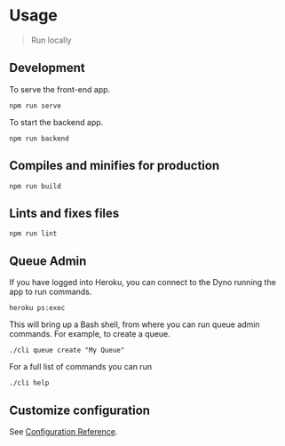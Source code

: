 # Usage
> Run locally


## Development
To serve the front-end app.
```
npm run serve
```

To start the backend app.
```
npm run backend
```

## Compiles and minifies for production
```
npm run build
```

## Lints and fixes files
```
npm run lint
```

## Queue Admin
If you have logged into Heroku, you can connect to the Dyno running the app to
run commands.

```
heroku ps:exec
```

This will bring up a Bash shell, from where you can run queue admin commands.
For example, to create a queue.

```
./cli queue create "My Queue"
```

For a full list of commands you can run

```
./cli help
```

## Customize configuration
See [Configuration Reference](https://cli.vuejs.org/config/).
